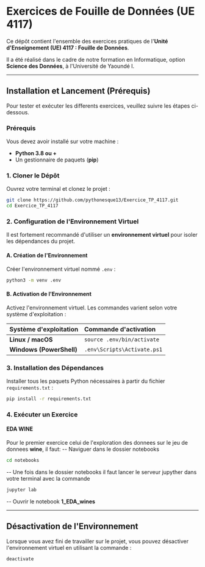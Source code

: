 # Exercices de Fouille de Données (UE 4117)


Ce dépôt contient l'ensemble des exercices pratiques de l'**Unité d'Enseignement (UE) 4117 : Fouille de Données**.

Il a été réalisé dans le cadre de notre formation en Informatique, option **Science des Données**, à l'Université de Yaoundé I.

-----

## Installation et Lancement (Prérequis)

Pour tester et exécuter les differents exercices, veuillez suivre les étapes ci-dessous.

### Prérequis

Vous devez avoir installé sur votre machine :

  * **Python 3.8 ou +**
  * Un gestionnaire de paquets (**pip**)

### 1\. Cloner le Dépôt

Ouvrez votre terminal et clonez le projet :

```bash
git clone https://github.com/pythonesque13/Exercice_TP_4117.git
cd Exercice_TP_4117
```

### 2\. Configuration de l'Environnement Virtuel

Il est fortement recommandé d'utiliser un **environnement virtuel** pour isoler les dépendances du projet.

#### A. Création de l'Environnement

Créer l'environnement virtuel nommé `.env` :

```bash
python3 -m venv .env
```

#### B. Activation de l'Environnement

Activez l'environnement virtuel. Les commandes varient selon votre système d'exploitation :

| Système d'exploitation | Commande d'activation |
| :--- | :--- |
| **Linux / macOS** | `source .env/bin/activate` |
| **Windows (PowerShell)** | `.env\Scripts\Activate.ps1` |


### 3\. Installation des Dépendances

Installer tous les paquets Python nécessaires à partir du fichier `requirements.txt` :

```bash
pip install -r requirements.txt
```

### 4\. Exécuter un Exercice

#### EDA WINE

Pour le premier exercice celui de l'exploration des donnees sur le jeu de donnees **wine**, il faut:
-- Naviguer dans le dossier notebooks
```bash
cd notebooks
```

-- Une fois dans le dossier notebooks il faut lancer le serveur jupyther dans votre terminal avec la commande
```bash
jupyter lab
```
-- Ouvrir le notebook **1_EDA_wines**

-----

##  Désactivation de l'Environnement

Lorsque vous avez fini de travailler sur le projet, vous pouvez désactiver l'environnement virtuel en utilisant la commande :

```bash
deactivate
```
